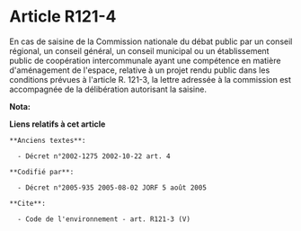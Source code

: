# Article R121-4

En cas de saisine de la Commission nationale du débat public par un conseil régional, un conseil général, un conseil
municipal ou un établissement public de coopération intercommunale ayant une compétence en matière d'aménagement de l'espace,
relative à un projet rendu public dans les conditions prévues à l'article R. 121-3, la lettre adressée à la commission est
accompagnée de la délibération autorisant la saisine.

**Nota:**



**Liens relatifs à cet article**

	**Anciens textes**:

	  - Décret n°2002-1275 2002-10-22 art. 4

	**Codifié par**:

	  - Décret n°2005-935 2005-08-02 JORF 5 août 2005

	**Cite**:

	  - Code de l'environnement - art. R121-3 (V)

